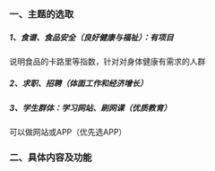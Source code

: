 ### 一、主题的选取

##### 1、食谱、食品安全（良好健康与福祉）：有项目

说明食品的卡路里等指数，针对对身体健康有需求的人群

##### 2、求职、招聘（体面工作和经济增长）

##### 3、学生群体：学习网站、刷网课（优质教育）

可以做网站或APP（优先选APP）

### 二、具体内容及功能



